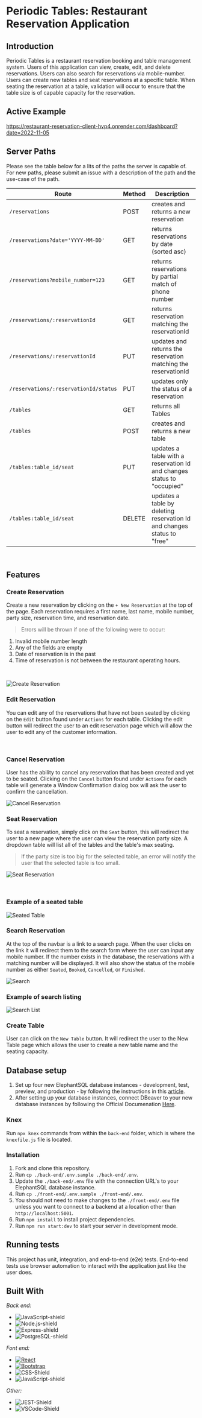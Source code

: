 # Periodic Tables: Restaurant Reservation Application

## Introduction
Periodic Tables is a restaurant reservation booking and table management system. Users of this application can view, create, edit, and delete reservations. Users can also search for reservations via mobile-number. Users can create new tables and seat reservations at a specific table. When seating the reservation at a table, validation will occur to ensure that the table size is of capable capacity for the reservation.


## Active Example

https://restaurant-reservation-client-hvp4.onrender.com/dashboard?date=2022-11-05


## Server Paths 
Please see the table below for a lits of the paths the server is capable of. For new paths, please submit an issue with a description of the path and the use-case of the path. 


| Route | Method |  Description |
| ----- | ------ |  ----------- |
| `/reservations` | POST| creates and returns a new reservation |
| `/reservations?date='YYYY-MM-DD'`| GET | returns reservations by date (sorted asc) |
| `/reservations?mobile_number=123` |GET | returns reservations by partial match of phone number |
| `/reservations/:reservationId` |GET| returns reservation matching the reservationId |
| `/reservations/:reservationId` |PUT| updates and returns the reservation matching the reservationId |
| `/reservations/:reservationId/status` |PUT | updates only the status of a reservation |
| `/tables` |GET | returns all Tables |
| `/tables` |POST| creates and returns a new table |
| `/tables:table_id/seat` |PUT| updates a table with a reservation Id and changes status to "occupied" |
| `/tables:table_id/seat` |DELETE | updates a table by deleting reservation Id and changes status to "free" |

<br />

## Features

### Create Reservation
Create a new reservation by clicking on the `+ New Reservation` at the top of the page. Each reservation requires a first name, last name, mobile number, party size, reservation time, and reservation date.
> Errors will be thrown if one of the following were to occur: 
1. Invalid mobile number length 
2. Any of the fields are empty 
3. Date of reservation is in the past 
4. Time of reservation is not between the restaurant operating hours.

<br />

![Create Reservation](/readMeAssets/CreateReservation.png)
### Edit Reservation
You can edit any of the reservations that have not been seated by clicking on the `Edit` button found under `Actions` for each table. Clicking the edit button will redirect the user to an edit reservation page which will allow the user to edit any of the customer information. 

<br />


### Cancel Reservation
User has the ability to cancel any reservation that has been created and yet to be seated. Clicking on the `Cancel` button found under `Actions` for each table will generate a Window Confirmation dialog box will ask the user to confirm the cancellation. 

![Cancel Reservation](/readMeAssets/CancelReservationConfirmation.png)

### Seat Reservation
To seat a reservation, simply click on the `Seat` button, this will redirect the user to a new page where the user can view the reservation party size. A dropdown table will list all of the tables and the table's max seating. 

>If the party size is too big for the selected table, an error will notify the user that the selected table is too small.

![Seat Reservation](/readMeAssets/SeatReservationOptions.png)

<br />

### Example of a seated table
![Seated Table](/readMeAssets/SeatedTableExample.png)

### Search Reservation
At the top of the navbar is a link to a search page. When the user clicks on the link it will redirect them to the search form where the user can input any mobile number. If the number exists in the database, the reservations with a matching number will be displayed. It will also show the status of the mobile number as either `Seated`, `Booked`, `Cancelled`, or `Finished`.

![Search](/readMeAssets/SearchReservations.png)

### Example of search listing
![Search List](/readMeAssets/SearchReservationsResults.png)


### Create Table
User can click on the `New Table` button. It will redirect the user to the New Table page which allows the user to create a new table name and the seating capacity. 


## Database setup
1. Set up four new ElephantSQL database instances - development, test, preview, and production - by following the instructions in this [article](https://medium.com/@noogetz/how-to-setup-a-database-with-elephantsql-7d87ea9953d0).
2. After setting up your database instances, connect DBeaver to your new database instances by following the Official Documenation [Here](https://dbeaver.com/docs/wiki/Create-Connection/).

### Knex 
Run `npx knex` commands from within the `back-end` folder, which is where the `knexfile.js` file is located. 

### Installation <a name="installation">
1. Fork and clone this repository.
2. Run `cp ./back-end/.env.sample ./back-end/.env`.
3. Update the `./back-end/.env` file with the connection URL's to your ElephantSQL database instance.
4. Run `cp ./front-end/.env.sample ./front-end/.env`.
5. You should not need to make changes to the `./front-end/.env` file unless you want to connect to a backend at a location other than `http://localhost:5001`.
6. Run `npm install` to install project dependencies.
7. Run `npm run start:dev` to start your server in development mode.

## Running tests
This project has unit, integration, and end-to-end (e2e) tests. 
End-to-end tests use browser automation to interact with the application just like the user does.

## Built With
_Back end:_
* ![JavaScript-shield]
* ![Node.js-shield]
* ![Express-shield]
* ![PostgreSQL-shield]

_Font end:_
* [![React][React.js]][React-url]
* [![Bootstrap][Bootstrap.com]][Bootstrap-url]
* ![CSS-Shield]
* ![JavaScript-shield]

_Other:_
* ![JEST-Shield]
* ![VSCode-Shield]


<!-- MARKDOWN LINKS & IMAGES -->
<!-- https://www.markdownguide.org/basic-syntax/#reference-style-links -->

[React.js]: https://img.shields.io/badge/React-20232A?style=for-the-badge&logo=react&logoColor=61DAFB
[React-url]: https://reactjs.org/
[Bootstrap.com]: https://img.shields.io/badge/Bootstrap-563D7C?style=for-the-badge&logo=bootstrap&logoColor=white
[Bootstrap-url]: https://getbootstrap.com
[JavaScript-shield]: https://img.shields.io/badge/JavaScript-F7DF1E?style=for-the-badge&logo=javascript&logoColor=black
[Node.js-shield]: https://img.shields.io/badge/Node.js-43853D?style=for-the-badge&logo=node.js&logoColor=white
[Express-shield]: https://img.shields.io/badge/Express.js-404D59?style=for-the-badge
[PostgreSQL-shield]: https://img.shields.io/badge/PostgreSQL-316192?style=for-the-badge&logo=postgresql&logoColor=white
[CSS-Shield]: https://img.shields.io/badge/CSS-239120?&style=for-the-badge&logo=css3&logoColor=white
[JEST-Shield]: https://img.shields.io/badge/Jest-323330?style=for-the-badge&logo=Jest&logoColor=white
[VSCode-Shield]: https://img.shields.io/badge/Visual_Studio-5C2D91?style=for-the-badge&logo=visual%20studio&logoColor=white
